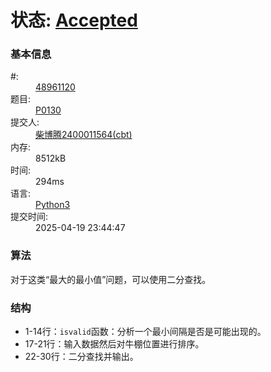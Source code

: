 # 状态: <a href="http://dsbpython.openjudge.cn/dspythonbook/solution/48961120/" class="result-right">Accepted</a>

<div class="compile-info">
<h3>基本信息</h3>
<dl>
	<dt>#:</dt>
	<dd><a href="/dspythonbook/solution/48961120/">48961120</a></dd>
	<dt>题目:</dt>
	<dd><a href="/dspythonbook/P0130/">P0130</a></dd>
	<dt>提交人:</dt>
	<dd><a class="user-anchor" href="http://openjudge.cn/user/1458599/in/group-491/">柴博腾2400011564(cbt)</a></dd>
		<dt>内存:</dt>
	<dd>8512kB</dd>
			<dt>时间:</dt>
	<dd>294ms</dd>
		<dt>语言:</dt>
	<dd><a href="/dspythonbook/solution/48961120/">Python3</a></dd>
	<dt>提交时间:</dt>
	<dd>2025-04-19 23:44:47</dd>
</dl>
</div>

### 算法
对于这类“最大的最小值”问题，可以使用二分查找。

### 结构
* 1-14行：`isvalid`函数：分析一个最小间隔是否是可能出现的。
* 17-21行：输入数据然后对牛棚位置进行排序。
* 22-30行：二分查找并输出。
